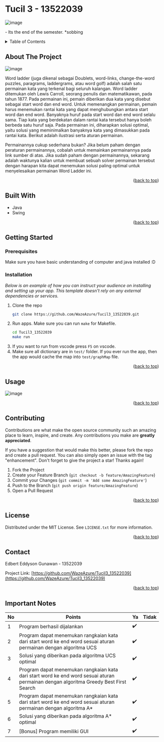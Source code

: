 # Tucil 3 - 13522039
<!-- Improved compatibility of back to top link: See: https://github.com/othneildrew/Best-README-Template/pull/73 -->
<a name="readme-top"></a>
<!--
*** Thanks for checking out the Best-README-Template. If you have a suggestion
*** that would make this better, please fork the repo and create a pull request
*** or simply open an issue with the tag "enhancement".
*** Don't forget to give the project a star!
*** Thanks again! Now go create something AMAZING! :D
-->



<!-- PROJECT SHIELDS -->
<!--
*** I'm using markdown "reference style" links for readability.
*** Reference links are enclosed in brackets [ ] instead of parentheses ( ).
*** See the bottom of this document for the declaration of the reference variables
*** for contributors-url, forks-url, etc. This is an optional, concise syntax you may use.
*** https://www.markdownguide.org/basic-syntax/#reference-style-links
-->


<!-- PROJECT LOGO -->
![image](https://github.com/WazeAzure/Tucil3_13522039/assets/55005873/ef1610b5-d03b-4a79-9681-e12c7b1a8f8c)


<p>- Its the end of the semester. *sobbing</p>


<!-- TABLE OF CONTENTS -->
<details>
  <summary>Table of Contents</summary>
  <ol>
    <li>
      <a href="#about-the-project">About The Project</a>
      <ul>
        <li><a href="#built-with">Built With</a></li>
      </ul>
    </li>
    <li>
      <a href="#getting-started">Getting Started</a>
      <ul>
        <li><a href="#prerequisites">Prerequisites</a></li>
        <li><a href="#installation">Installation</a></li>
      </ul>
    </li>
    <li><a href="#usage">Usage</a></li>
    <li><a href="#roadmap">Roadmap</a></li>
    <li><a href="#contributing">Contributing</a></li>
    <li><a href="#license">License</a></li>
    <li><a href="#contact">Contact</a></li>
    <li><a href="#acknowledgments">Acknowledgments</a></li>
  </ol>
</details>



<!-- ABOUT THE PROJECT -->
## About The Project

![image](https://github.com/WazeAzure/Tucil3_13522039/assets/55005873/2f2fa446-b36e-47c1-b129-bf74932f4b55)


Word ladder (juga dikenal sebagai Doublets, word-links, change-the-word puzzles, paragrams, laddergrams, atau word golf) adalah salah satu permainan kata yang terkenal bagi seluruh kalangan. Word ladder ditemukan oleh Lewis Carroll, seorang penulis dan matematikawan, pada tahun 1877. Pada permainan ini, pemain diberikan dua kata yang disebut sebagai start word dan end word. Untuk memenangkan permainan, pemain harus menemukan rantai kata yang dapat menghubungkan antara start word dan end word. Banyaknya huruf pada start word dan end word selalu sama. Tiap kata yang berdekatan dalam rantai kata tersebut hanya boleh berbeda satu huruf saja. Pada permainan ini, diharapkan solusi optimal, yaitu solusi yang meminimalkan banyaknya kata yang dimasukkan pada rantai kata. Berikut adalah ilustrasi serta aturan permainan.

Permainannya cukup sederhana bukan? Jika belum paham dengan peraturan permainannya, cobalah untuk memainkan permainannya pada link sumber di atas. Jika sudah paham dengan permainannya, sekarang adalah waktunya kalian untuk membuat sebuah solver permainan tersebut dengan harapan kita dapat menemukan solusi paling optimal untuk menyelesaikan permainan Word Ladder ini.


<p align="right">(<a href="#readme-top">back to top</a>)</p>



## Built With

* Java
* Swing

<p align="right">(<a href="#readme-top">back to top</a>)</p>



<!-- GETTING STARTED -->
## Getting Started

### Prerequisites

Make sure you have basic understanding of computer and java installed :D

### Installation

_Below is an example of how you can instruct your audience on installing and setting up your app. This template doesn't rely on any external dependencies or services._

1. Clone the repo
   ```sh
   git clone https://github.com/WazeAzure/Tucil3_13522039.git
   ```
2. Run apps. Make sure you can run `make` for Makefile.
   ```sh
   cd Tucil3_13522039
   make run
   ```
3. If you want to run from vscode press `F5` on vscode.
4. Make sure all dictionary are in `test/` folder. If you ever run the app, then the app would cache the map into `test/graphMap` file.

<p align="right">(<a href="#readme-top">back to top</a>)</p>



<!-- USAGE EXAMPLES -->
## Usage

![image](https://github.com/WazeAzure/Tucil3_13522039/assets/55005873/b0112271-86e9-48e2-9633-e2f80a56ce7a)



<p align="right">(<a href="#readme-top">back to top</a>)</p>


<!-- CONTRIBUTING -->
## Contributing

Contributions are what make the open source community such an amazing place to learn, inspire, and create. Any contributions you make are **greatly appreciated**.

If you have a suggestion that would make this better, please fork the repo and create a pull request. You can also simply open an issue with the tag "enhancement".
Don't forget to give the project a star! Thanks again!

1. Fork the Project
2. Create your Feature Branch (`git checkout -b feature/AmazingFeature`)
3. Commit your Changes (`git commit -m 'Add some AmazingFeature'`)
4. Push to the Branch (`git push origin feature/AmazingFeature`)
5. Open a Pull Request

<p align="right">(<a href="#readme-top">back to top</a>)</p>



<!-- LICENSE -->
## License

Distributed under the MIT License. See `LICENSE.txt` for more information.

<p align="right">(<a href="#readme-top">back to top</a>)</p>



<!-- CONTACT -->
## Contact

Edbert Eddyson Gunawan - 13522039

Project Link: [https://github.com/WazeAzure/Tucil3_13522039](https://github.com/WazeAzure/Tucil3_13522039)

<p align="right">(<a href="#readme-top">back to top</a>)</p>

## Important Notes

| No | Points | Ya | Tidak |
| --- | --- | --- | --- |
| 1 | Program berhasil dijalankan | ✔️ | |
| 2 | Program dapat menemukan rangkaian kata dari start word ke end word sesuai aturan permainan dengan algoritma UCS | ✔️ | |
| 3 | Solusi yang diberikan pada algoritma UCS optimal  | ✔️ | |
| 4 | Program dapat menemukan rangkaian kata dari start word ke end word sesuai aturan permainan dengan algoritma Greedy Best First Search | ✔️ | |
| 5 | Program dapat menemukan rangkaian kata dari start word ke end word sesuai aturan permainan dengan algoritma A* | ✔️ | |
| 6 | Solusi yang diberikan pada algoritma A* optimal | ✔️ | |
| 7 | [Bonus] Program memiliki GUI | ✔️ | |

<!-- MARKDOWN LINKS & IMAGES -->
<!-- https://www.markdownguide.org/basic-syntax/#reference-style-links -->
[contributors-shield]: https://img.shields.io/github/contributors/othneildrew/Best-README-Template.svg?style=for-the-badge
[contributors-url]: https://github.com/othneildrew/Best-README-Template/graphs/contributors
[forks-shield]: https://img.shields.io/github/forks/othneildrew/Best-README-Template.svg?style=for-the-badge
[forks-url]: https://github.com/othneildrew/Best-README-Template/network/members
[stars-shield]: https://img.shields.io/github/stars/othneildrew/Best-README-Template.svg?style=for-the-badge
[stars-url]: https://github.com/othneildrew/Best-README-Template/stargazers
[issues-shield]: https://img.shields.io/github/issues/othneildrew/Best-README-Template.svg?style=for-the-badge
[issues-url]: https://github.com/othneildrew/Best-README-Template/issues
[license-shield]: https://img.shields.io/github/license/othneildrew/Best-README-Template.svg?style=for-the-badge
[license-url]: https://github.com/othneildrew/Best-README-Template/blob/master/LICENSE.txt
[linkedin-shield]: https://img.shields.io/badge/-LinkedIn-black.svg?style=for-the-badge&logo=linkedin&colorB=555
[linkedin-url]: https://linkedin.com/in/othneildrew
[product-screenshot]: images/screenshot.png
[Python]: https://img.shields.io/badge/python-3670A0?style=for-the-badge&logo=python&logoColor=ffdd54
[Python-url]: https://www.python.org/
[Flask]: https://img.shields.io/badge/flask-%23000.svg?style=for-the-badge&logo=flask&logoColor=white
[Flask-url]: https://flask.palletsprojects.com/en
